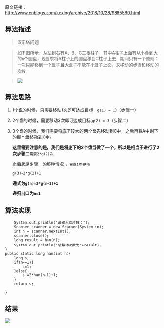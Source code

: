 原文链接：http://www.cnblogs.com/kexing/archive/2018/10/28/9865560.html
## 算法描述

> 汉诺塔问题

> 如下图所示，从左到右有A、B、C三根柱子，其中A柱子上面有从小叠到大的n个圆盘，现要求将A柱子上的圆盘移到C柱子上去，期间只有一个原则：一次只能移到一个盘子且大盘子不能在小盘子上面，求移动的步骤和移动的次数

> ![](https://img2018.cnblogs.com/blog/1210268/201810/1210268-20181028142125722-1278309017.png)


## 算法思路

1. 1个盘的时候，只需要移动1次即可达成目标，`g(1) = 1`）（步骤一）

2. 2个盘的时候，需要移动3次即可达成目标,`g(2) = 3`（步骤二）

3. 3个盘的时候，我们需要将底下较大的两个盘先移动到C中，之后再将A中剩下的那个盘移动到C中。

	**这里需要注意的是，我们是将底下的2个盘当做了一个，所以是相当于进行了2次步骤二**`需要2*g(2)次`

	之后就是步骤一的那种情况 ，`需要1次移动`
	
	`g(3)=2*g(2)+1`
	
	**通式为``g(n)=2*g(n-1)+1``**
	
	**递归出口为`n=1`**

## 算法实现

		System.out.println("请输入盘片数：");
		Scanner scanner = new Scanner(System.in);
		int n = scanner.nextInt();
		scanner.close();
		long result = han(n);
		System.out.println("总移动次数为"+result);
	}
	public static long han(int n){
		long s;
		if(n==1){
			s=1;
		}else{
			s =2*han(n-1)+1;
		}
		return s;
		
	}



## 结果
![](https://img2018.cnblogs.com/blog/1210268/201810/1210268-20181028144107844-1755873590.png)